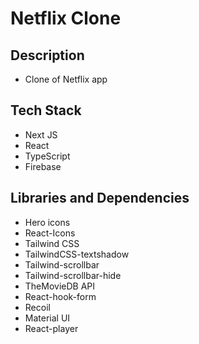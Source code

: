 # Netflix Clone

## Description

- Clone of Netflix app

## Tech Stack

- Next JS
- React
- TypeScript
- Firebase

## Libraries and Dependencies

- Hero icons
- React-Icons
- Tailwind CSS
- TailwindCSS-textshadow
- Tailwind-scrollbar
- Tailwind-scrollbar-hide
- TheMovieDB API
- React-hook-form
- Recoil
- Material UI
- React-player
